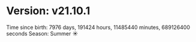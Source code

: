 # Version: v21.10.1
Time since birth: 7976 days, 191424 hours, 11485440 minutes, 689126400 seconds
Season: Summer ☀️
